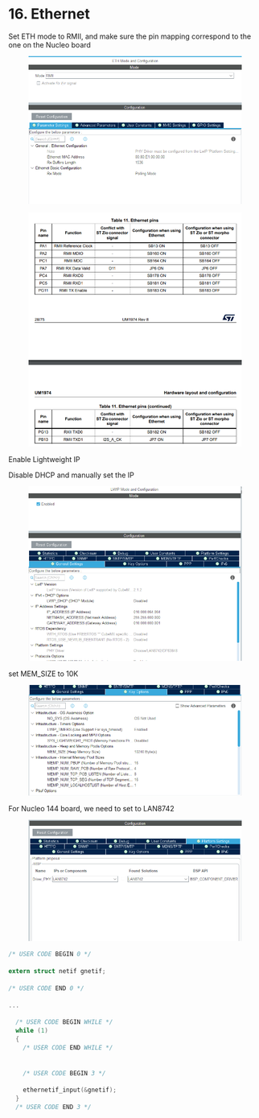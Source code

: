 # 16. Ethernet



Set ETH mode to RMII, and make sure the pin mapping correspond to the one on the Nucleo board



<figure><img src="../.gitbook/assets/image (4).png" alt=""><figcaption></figcaption></figure>

<figure><img src="../.gitbook/assets/image.png" alt=""><figcaption></figcaption></figure>



Enable Lightweight IP

Disable DHCP and manually set the IP&#x20;

<figure><img src="../.gitbook/assets/image (1).png" alt=""><figcaption></figcaption></figure>

set MEM\_SIZE to 10K

<figure><img src="../.gitbook/assets/image (7).png" alt=""><figcaption></figcaption></figure>



For Nucleo 144 board, we need to set to LAN8742

<figure><img src="../.gitbook/assets/image (6).png" alt=""><figcaption></figcaption></figure>



```c
/* USER CODE BEGIN 0 */

extern struct netif gnetif;

/* USER CODE END 0 */

...

  /* USER CODE BEGIN WHILE */
  while (1)
  {
    /* USER CODE END WHILE */


    /* USER CODE BEGIN 3 */

    ethernetif_input(&gnetif);
  }
  /* USER CODE END 3 */

```









